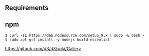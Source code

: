 Requirements
---

npm
---

    $ curl -sL https://deb.nodesource.com/setup_9.x | sudo -E bash -
    $ sudo apt-get install -y nodejs build-essential

https://github.com/d3/d3/wiki/Gallery